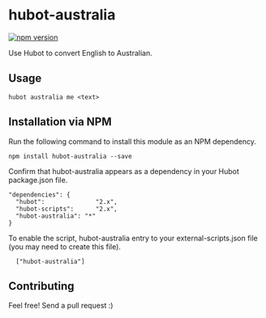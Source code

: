 hubot-australia
===================

[![npm version](https://badge.fury.io/js/hubot-australia.svg)](http://badge.fury.io/js/hubot-australia)

Use Hubot to convert English to Australian.

## Usage

`hubot australia me <text>`

## Installation via NPM

Run the following command to install this module as an NPM dependency.

```
npm install hubot-australia --save
```

Confirm that hubot-australia appears as a dependency in your Hubot package.json file.

```
"dependencies": {
  "hubot":              "2.x",
  "hubot-scripts":      "2.x",
  "hubot-australia": "*"
}
```

To enable the script, hubot-australia entry to your external-scripts.json file (you may need to create this file).

```
  ["hubot-australia"]
```

## Contributing

Feel free! Send a pull request :)
